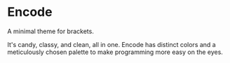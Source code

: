# Encode
A minimal theme for brackets.

It's candy, classy, and clean, all in one. 
Encode has distinct colors and a meticulously chosen palette to make programming more easy on the eyes.
